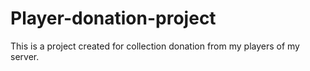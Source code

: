 # Player-donation-project
This is a project created for collection donation from my players of my server.
